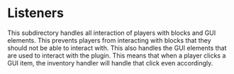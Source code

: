 # Listeners
This subdirectory handles all interaction of players with blocks and GUI elements. This prevents players
from interacting with blocks that they should not be able to interact with. This also handles the GUI
elements that are used to interact with the plugin. This means that when a player clicks a GUI item, the
inventory handler will handle that click even accordingly.